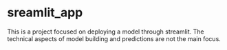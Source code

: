 # sreamlit_app

This is a project focused on deploying a model through streamlit. The technical aspects of model building and predictions are not the main focus. 